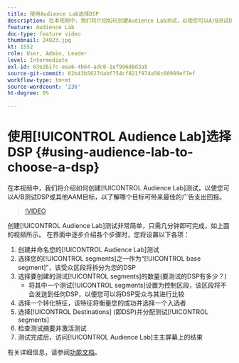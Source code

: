 ```yaml
---
title: 使用Audience Lab选择DSP
description: 在本视频中，我们将介绍如何创建Audience Lab测试，以使您可以A/B测试DSP或其他AAM目标，以了解哪个目标将带来最佳的广告支出回报。
feature: Audience Lab
doc-type: feature video
thumbnail: 24923.jpg
kt: 1552
role: User, Admin, Leader
level: Intermediate
exl-id: 03e2617c-eea6-4b64-adc0-1ef996d8d3a5
source-git-commit: 62b43b5627dabf754cf821f974a56c60989ef7ef
workflow-type: tm+mt
source-wordcount: '236'
ht-degree: 0%

---
```


# 使用[!UICONTROL Audience Lab]选择DSP {#using-audience-lab-to-choose-a-dsp}

在本视频中，我们将介绍如何创建[!UICONTROL Audience Lab]测试，以使您可以A/B测试DSP或其他AAM目标，以了解哪个目标可带来最佳的广告支出回报。

>[!VIDEO](https://video.tv.adobe.com/v/24923/?quality=12)

创建[!UICONTROL Audience Lab]测试非常简单，只需几分钟即可完成，如上面的视频所示。 在界面中逐步介绍各个步骤时，您将设置以下各项：

1. 创建并命名您的[!UICONTROL Audience Lab]测试
1. 选择您的[!UICONTROL segments]之一作为“[!UICONTROL base segment]”，该受众区段将拆分为您的DSP
1. 选择要创建的测试[!UICONTROL segments]的数量(要测试的DSP有多少？)
   * 将其中一个测试[!UICONTROL segments]设置为控制区段，该区段将不会发送到任何DSP，以便您可以将DSP受众与其进行比较
1. 选择一个转化特征，该特征将衡量您的成功并选择一个入选者
1. 选择[!UICONTROL Destinations] (即DSP)并分配测试[!UICONTROL segments]
1. 检查测试摘要并激活测试
1. 测试完成后，访问[!UICONTROL Audience Lab]主主屏幕上的结果

有关详细信息，请参阅[功能文档](https://experienceleague.adobe.com/docs/audience-manager/user-guide/features/audience-lab/audience-lab.html)。
